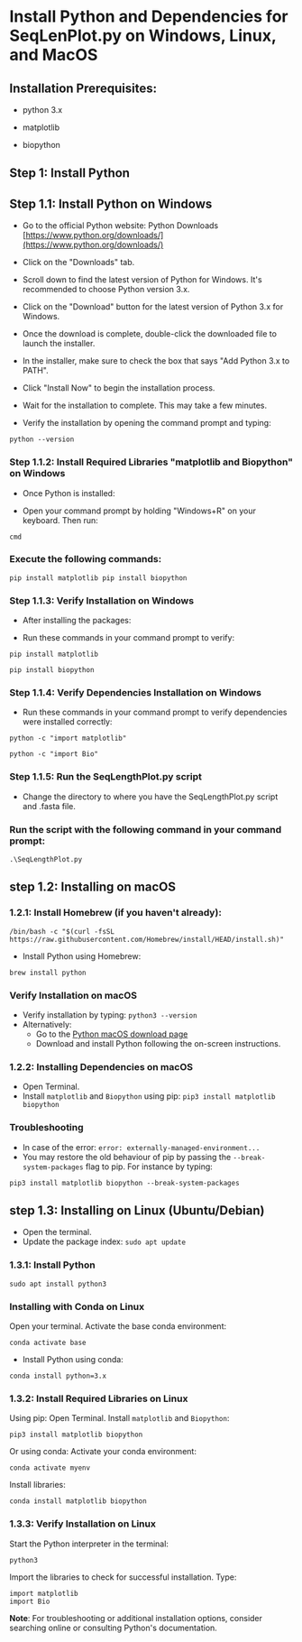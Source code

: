# Install Python and Dependencies for SeqLenPlot.py on Windows, Linux, and MacOS

## Installation Prerequisites:

- python 3.x

- matplotlib

- biopython

## Step 1: Install Python

## Step 1.1: Install Python on Windows

- Go to the official Python website: Python Downloads [https://www.python.org/downloads/](https://www.python.org/downloads/)

- Click on the "Downloads" tab.

- Scroll down to find the latest version of Python for Windows. It's recommended to choose Python version 3.x.

- Click on the "Download" button for the latest version of Python 3.x for Windows.

- Once the download is complete, double-click the downloaded file to launch the installer.

- In the installer, make sure to check the box that says "Add Python 3.x to PATH".

- Click "Install Now" to begin the installation process.

- Wait for the installation to complete. This may take a few minutes.

- Verify the installation by opening the command prompt and typing:

`python --version`

### Step 1.1.2: Install Required Libraries "matplotlib and Biopython" on Windows

- Once Python is installed:

- Open your command prompt by holding "Windows+R" on your keyboard. Then run:

`cmd`

### Execute the following commands:

`pip install matplotlib pip install biopython`

### Step 1.1.3: Verify Installation on Windows

- After installing the packages:

- Run these commands in your command prompt to verify:

`pip install matplotlib`

`pip install biopython`

### Step 1.1.4:  Verify Dependencies Installation on Windows

- Run these commands in your command prompt to verify dependencies were installed correctly:

`python -c "import matplotlib"`

`python -c "import Bio"`

### Step 1.1.5: Run the SeqLengthPlot.py script

- Change the directory to where you have the SeqLengthPlot.py script and .fasta file.

### Run the script with the following command in your command prompt:

`.\SeqLengthPlot.py`

## step 1.2: Installing on macOS

### 1.2.1: Install Homebrew (if you haven't already):

```
/bin/bash -c "$(curl -fsSL https://raw.githubusercontent.com/Homebrew/install/HEAD/install.sh)"
```
- Install Python using Homebrew:

`brew install python`

### Verify Installation on macOS
- Verify installation by typing:
`python3 --version`
- Alternatively:
  - Go to the [Python macOS download page](https://www.python.org/downloads/macos/)
  - Download and install Python following the on-screen instructions.

### 1.2.2: Installing Dependencies on macOS
- Open Terminal.
- Install `matplotlib` and `Biopython` using pip:
`pip3 install matplotlib biopython`

### Troubleshooting
- In case of the error: `error: externally-managed-environment...`
- You may restore the old behaviour of pip by passing the `--break-system-packages` flag to pip. For instance by typing:
 ```
 pip3 install matplotlib biopython --break-system-packages
 ```

## step 1.3: Installing on Linux (Ubuntu/Debian)
- Open the terminal.
- Update the package index:
`sudo apt update`

### 1.3.1: Install Python

`sudo apt install python3`

### Installing with Conda on Linux
Open your terminal.
Activate the base conda environment:

`conda activate base`

- Install Python using conda:

```
conda install python=3.x
```

### 1.3.2: Install Required Libraries on Linux
Using pip:
Open Terminal.
Install `matplotlib` and `Biopython`:

`pip3 install matplotlib biopython`

Or using conda:
Activate your conda environment:

`conda activate myenv`

Install libraries:

`conda install matplotlib biopython`

### 1.3.3: Verify Installation on Linux
Start the Python interpreter in the terminal:

`python3`

Import the libraries to check for successful installation. Type:

```
import matplotlib
import Bio
```
**Note**: For troubleshooting or additional installation options, consider searching online or consulting Python's documentation.
